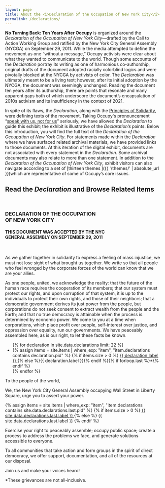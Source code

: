 ```yaml
---
layout: page
title: About the <i>Declaration of the Occupation of New York City</i>
permalink: /declarations/
---
```


**No Turning Back: Ten Years After Occupy** is organized around the _Declaration of the Occupation of New York City_—drafted by the Call to Action Working Group and ratified by the New York City General Assembly (NYCGA) on September 29, 2011. While the media attempted to define the movement as one “without a message,” Occupy activists were clear about what they wanted to communicate to the world. Though some accounts of the _Declaration_ portray its writing as one of harmonious co-authorship, original drafts of the document adopted racially colorblind logics and were pivotally blocked at the NYCGA by activists of color. The _Declaration_ was ultimately meant to be a living text; however, after its initial adoption by the NYCGA, the document was seemingly unchanged. Reading the document ten years after its authorship, there are points that resonate and many apparent gaps both of which underscore the document’s encapsulation of 2010s activism and its insufficiency in the context of 2021.

In spite of its flaws, the _Declaration_, along with the [Principles of Solidarity](https://wayback.archive-it.org/6339/20130208193214/http://occupywallstreet.net/learn), were defining texts of the movement. Taking Occupy's pronouncement “[speak with us, not for us](https://wayback.archive-it.org/6339/20130208193214/http://occupywallstreet.net/learn)” seriously, we have allowed the _Declaration_ to guide this exhibit; the exhibit is illustrative of the _Declaration’s_ points. Below this introduction, you will find the full text of the _Declaration of the Occupation of New York City_. For statements made within the _Declaration_ where we have surfaced related archival  materials, we have provided links to those documents. At this iteration of the digital exhibit, documents are not associated with every statement in the _Declaration_. Some archival documents may also relate to more than one statement. In addition to the _Declaration of the Occupation of New York City_, exhibit visitors can also navigate according to a set of [thirteen themes ]({{ '/themes/' | absolute_url }})which are representative of some of Occupy’s core issues.


## Read the _Declaration_ and Browse Related Items
<br>

<div class="inline-doc">
  <h3>DECLARATION OF THE OCCUPATION<br>OF NEW YORK CITY</h3>
  <h4>THIS DOCUMENT WAS ACCEPTED BY THE NYC<br>GENERAL ASSEMBLY ON SEPTEMBER 29, 2011</h4>
  <br>
  <p>As we gather together in solidarity to express a feeling of mass injustice, we must not lose sight of what brought us together. We write so that all people who feel wronged by the corporate forces of the world can know that we are your allies.</p>

  <p>As one people, united, we acknowledge the reality: that the future of the human race requires the cooperation of its members; that our system must protect our rights, and upon corruption of that system, it is up to the individuals to protect their own rights, and those of their neighbors; that a
  democratic government derives its just power from the people, but corporations do not seek consent to extract wealth from the people and the Earth; and that no true democracy is attainable when the process is determined by economic power. We come to you at a time when corporations, which place profit over people, self-interest over justice, and oppression over equality, run our governments. We have peaceably assembled here, as is our right, to let these facts be known.</p>
  <ul>
    {% for declaration in site.data.declarations limit: 22 %}
    <li>
      {% assign items = site.items | where_exp: "item", "item.declarations contains declaration.pid" %}
      {% if items.size > 0 %}
      <a href="{{ page.url | absolute_url }}/{{ declaration.pid }}" target="_none">
        {{ declaration.label }} <i class="fas fa-external-link-square-alt"></i>
      </a>
      {% else %}{{ declaration.label }}{% endif %}{% if forloop.last %}*{% endif %}
    </li>
    {% endfor %}
  </ul>
  <p>To the people of the world,</p>

  <p>We, the New York City General Assembly occupying Wall Street in Liberty Square, urge you to assert your power.</p>

  <p>
    {% assign items = site.items | where_exp: "item", "item.declarations contains site.data.declarations.last.pid" %}
    {% if items.size > 0 %}
      <a href="{{ page.url | absolute_url }}/{{ site.data.declarations.last.pid }}" target="_none">{{ site.data.declarations.last.label }} <i class="fas fa-external-link-square-alt"></i></a>
    {% else %}
      {{ site.data.declarations.last.label }}
    {% endif %}
  </p>

  <p>Exercise your right to peaceably assemble; occupy public space; create a process to address the problems we face, and generate solutions accessible to everyone.</p>

  <p>To all communities that take action and form groups in the spirit of direct democracy, we offer support, documentation, and all of the resources at our disposal.</p>

  <p>Join us and make your voices heard!</p>

  <p>*These grievances are not all-inclusive.</p>
</div>
